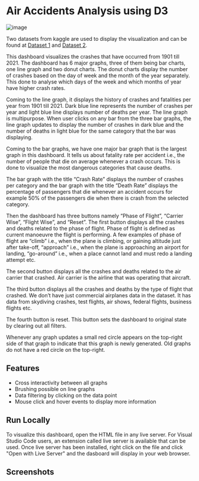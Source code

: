 
# Air Accidents Analysis using D3
![image](https://user-images.githubusercontent.com/88155960/180509644-1a9dfe85-df92-4551-8c6b-8f36a0108193.png)

Two datasets from kaggle are used to display the visualization and 
can be found at [Dataset 1](https://www.kaggle.com/datasets/khsamaha/aviation-accident-database-synopses)
and [Dataset 2](https://www.kaggle.com/datasets/saurograndi/airplane-crashes-since-1908).

This dashboard visualizes the crashes that have occurred from 
1901 till 2021. The dashboard has 6 major graphs, three of them 
being bar charts, one line graph and two donut charts. The donut 
charts display the number of crashes based on the day of week 
and the month of the year separately. This done to analyse which 
days of the week and which months of year have higher crash rates.

Coming to the line graph, it displays the history of crashes and fatalities per year from 1901 till 2021. Dark blue line represents the number of crashes per year and light blue line displays number of deaths per year. The line graph is multipurpose. When user clicks on any bar from the three bar graphs, the line graph updates to display the number of crashes in dark blue and the number of deaths in light blue for the same category that the bar was displaying.

Coming to the bar graphs, we have one major bar graph that is the largest graph in this dashboard. It tells us about fatality rate per accident i.e., the number of people that die on average whenever a crash occurs. This is done to visualize the most dangerous categories that cause deaths.

The bar graph with the title “Crash Rate” displays the number of crashes per category and the bar graph with the title “Death Rate” displays the percentage of passengers that die whenever an accident occurs for example 50% of the passengers die when there is crash from the selected category.

Then the dashboard has three buttons namely “Phase of Flight”, “Carrier Wise”, “Flight Wise”, and “Reset”. The first button displays all the crashes and deaths related to the phase of flight. Phase of flight is defined as current manoeuvre the flight is performing. A few examples of phase of flight are “climb” i.e., when the plane is climbing, or gaining altitude just after take-off, “approach” i.e., when the plane is approaching an airport for landing, “go-around” i.e., when a place cannot land and must redo a landing attempt etc.

The second button displays all the crashes and deaths related to the air carrier that crashed. Air carrier is the airline that was operating that aircraft.

The third button displays all the crashes and deaths by the type of flight that crashed. We don’t have just commercial airplanes data in the dataset. It has data from skydiving crashes, test flights, air shows, federal flights, business flights etc.

The fourth button is reset. This button sets the dashboard to original state by clearing out all filters.

Whenever any graph updates a small red circle appears on the top-right side of that graph to indicate that this graph is newly generated. Old graphs do not have a red circle on the top-right. 
## Features

- Cross interactivity between all graphs
- Brushing possible on line graphs
- Data filtering by clicking on the data point
- Mouse click and hover events to display more information


## Run Locally

To visualize this dashboard, open the HTML file in any live server. For 
Visual Studio Code users, an extension called live server is available
that can be used. Once live server has been installed, right click on the file
and click "Open with Live Server" and the dasboard will display 
in your web browser.
## Screenshots

